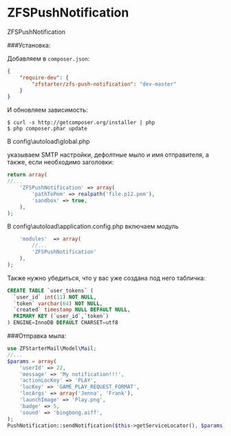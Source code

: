 ZFSPushNotification
===================

ZFSPushNotification

###Установка:

Добавляем в `composer.json`:

```json
{
    "require-dev": {
        "zfstarter/zfs-push-notification": "dev-master"
    }
}
```

И обновляем зависимость:

    $ curl -s http://getcomposer.org/installer | php
    $ php composer.phar update


В config\autoload\global.php

указываем SMTP настройки, дефолтные мыло и имя отправителя, а также, если необходимо заголовки:

```php
return array(
//...
    'ZFSPushNotification' => array(
        'pathToPem' => realpath('file.p12.pem'),
        'sandbox' => true,
    ),
);
```

В config\autoload\application.config.php
включаем модуль
```php
    'modules'  => array(
        //...
        'ZFSPushNotification'
    ),
);
```

Также нужно убедиться, что у вас уже создана под него табличка:
```sql
CREATE TABLE `user_tokens` (
  `user_id` int(11) NOT NULL,
  `token` varchar(64) NOT NULL,
  `created` timestamp NULL DEFAULT NULL,
  PRIMARY KEY (`user_id`,`token`)
) ENGINE=InnoDB DEFAULT CHARSET=utf8
```

###Отправка мыла:
```php
use ZFStarterMail\Model\Mail;
//...
$params = array(
    'userId' => 22,
    'message' => 'My notification!!!',
    'actionLocKey' => 'PLAY',
    'locKey' => 'GAME_PLAY_REQUEST_FORMAT',
    'locArgs' => array('Jenna', 'Frank'),
    'launchImage' => 'Play.png',
    'badge' => 5,
    'sound' => 'bingbong.aiff',
);
PushNotification::sendNotification($this->getServiceLocator(), $params);
```

